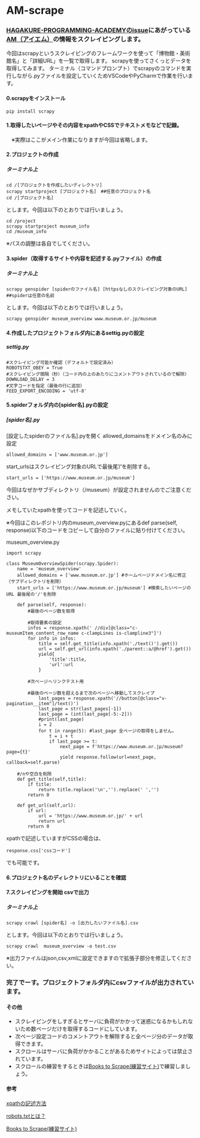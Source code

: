 # AM-scrape

### [HAGAKURE-PROGRAMMING-ACADEMYのissue](https://github.com/HAGAKURE-PROGRAMMING-ACADEMY/KEIJIBAN/issues/20)にあがっている[AM（アイエム）](https://github.com/HAGAKURE-PROGRAMMING-ACADEMY/KEIJIBAN/issues/20)の情報をスクレイピングします。

今回はscrapyというスクレイピングのフレームワークを使って「博物館・美術館名」と「詳細URL」を一覧で取得します。
scrapyを使ってさくっとデータを取得してみます。
ターミナル（コマンドプロンプト）でscrapyのコマンドを実行しながら.pyファイルを設定していくためVSCodeやPyCharmで作業を行います。

#### 0.scrapyをインストール
```
pip install scrapy
```

#### 1.取得したいページやその内容をxpathやCSSでテキストメモなどで記録。
　※実際はここがメイン作業になりますが今回は省略します。

#### 2.プロジェクトの作成
##### ターミナル上
```
cd /[プロジェクトを作成したいディレクトリ]　
scrapy startproject [プロジェクト名]　##任意のプロジェクト名
cd /[プロジェクト名]
```
とします。今回は以下のとおりでは行いましょう。
```
cd /project
scrapy startproject museum_info
cd /museum_info
```
※パスの調整は各自でしてください。
#### 3.spider（取得するサイトや内容を記述する.pyファイル）の作成
##### ターミナル上
```
scrapy genspider [spiderのファイル名] [httpsなしのスクレイピング対象のURL]　##spiderは任意の名前
```
とします。今回は以下のとおりでは行いましょう。
```
scrapy genspider museum_overview www.museum.or.jp/museum
```
#### 4.作成したプロジェクトフォルダ内にあるsettig.pyの設定
##### settig.py
```
#スクレイピング可能か確認（デフォルトで設定済み）
ROBOTSTXT_OBEY = True
#スクレイピング間隔（秒）（コード内の上のあたりにコメントアウトされているので解除）
DOWNLOAD_DELAY = 3
#文字コードを指定（最後の行に追加）
FEED_EXPORT_ENCODING = 'utf-8'
```

#### 5.spiderフォルダ内の[spider名].pyの設定
##### [spider名].py
[設定したspiderのファイル名].pyを開く
allowed_domainsをドメイン名のみに設定
```
allowed_domains = ['www.museum.or.jp']
```
start_urlsはスクレイピング対象のURLで最後尾’/’を削除する。
```
start_urls = ['https://www.museum.or.jp/museum']
```
今回はなぜかサブディレクトリ（/museum）が設定されませんのでご注意ください。

メモしていたxpathを使ってコードを記述していく。
 
※今回はこのレポジトリ内のmuseum_overview.pyにあるdef parse(self, response)以下のコードをコピーして自分のファイルに貼り付けてください。

museum_overview.py
```
import scrapy

class MuseumOverviewSpider(scrapy.Spider):
    name = 'museum_overview'
    allowed_domains = ['www.museum.or.jp'] #ホームページドメイン名に修正（サブディレクトリを削除）
    start_urls = ['https://www.museum.or.jp/museum'] #検索したいページのURL 最後尾の'/'を削除
    
    def parse(self, response):
        #最後のページ数を取得
        
        #取得要素の設定
        infos = response.xpath(' //div[@class="c-museumItem_content_row_name c-clampLines is-clampline3"]')
        for info in infos:
            title = self.get_title(info.xpath('./text()').get())
            url = self.get_url(info.xpath('./parent::a/@href').get())
            yield{
                'title':title,
                'url':url
            }
            
        #次ページへリンクテスト用

        #最後のページ数を超えるまで次のページへ移動してスクレイプ
            last_pages = response.xpath('//button[@class="v-pagination__item"]/text()')
            last_page = str(last_pages[-1])
            last_page = (int(last_page[-5:-2]))
            #print(last_page)
            i = 2
            for t in range(5): #last_page 全ページの取得をしません。
                t = i + t
                if last_page >= t:       
                    next_page = f'https://www.museum.or.jp/museum?page={t}'
                    yield response.follow(url=next_page, callback=self.parse)
        
    #/nや空白を削除      
    def get_title(self,title):
        if title:
            return title.replace('\n','').replace(' ','')
        return 0
    
    def get_url(self,url):
        if url:
            url = 'https://www.museum.or.jp/' + url
            return url
        return 0    
```

xpathで記述していますがCSSの場合は、
```
response.css['cssコード']
```
でも可能です。


#### 6.プロジェクト名のディレクトリにいることを確認


#### 7.スクレイピングを開始 csvで出力
##### ターミナル上
```
scrapy crawl [spider名] -o [出力したいファイル名].csv
```
とします。今回は以下のとおりでは行いましょう。
```
scrapy crawl  museum_overview -o test.csv
```
※出力ファイルはjson,csv,xmlに設定できますので拡張子部分を修正してください。

### 完了でーす。プロジェクトフォルダ内にcsvファイルが出力されています。

#### その他
- スクレイピングをしすぎるとサーバに負荷がかかって迷惑になるかもしれないため数ページだけを取得するコードにしています。
- 次ページ設定コードのコメントアウトを解除すると全ページ分のデータが取得できます。
- スクロールはサーバに負荷がかかることがあるためサイトによっては禁止されています。
- スクロールの練習をするときは[Books to Scrape(練習サイト)](https://books.toscrape.com/index.html)で練習しましょう。

#### 参考
[xpathの記述方法](https://ai-inter1.com/xpath/)

[robots.txtとは？](https://wacul-ai.com/blog/seo/internal-seo/seo-robots-txt/)

[Books to Scrape(練習サイト)](https://books.toscrape.com/index.html)
